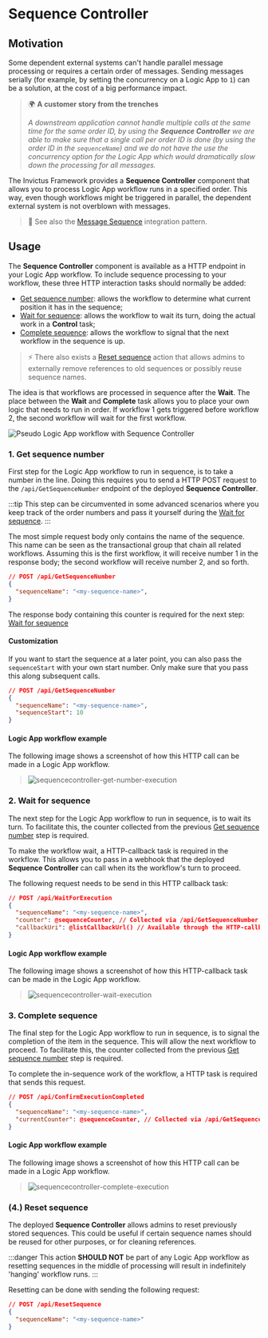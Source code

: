 # Sequence Controller

## Motivation

Some dependent external systems can't handle parallel message processing or requires a certain order of messages. Sending messages serially (for example, by setting the concurrency on a Logic App to `1`) can be a solution, at the cost of a big performance impact.

> 🌍 **A customer story from the trenches**
> 
> *A downstream application cannot handle multiple calls at the same time for the same order ID, by using the **Sequence Controller** we are able to make sure that a single call per order ID is done (by using the order ID in the `sequenceName`) and we do not have the use the concurrency option for the Logic App which would dramatically slow down the processing for all messages.*

The Invictus Framework provides a **Sequence Controller** component that allows you to process Logic App workflow runs in a specified order. This way, even though workflows might be triggered in parallel, the dependent external system is not overblown with messages.

> 🔗 See also the [Message Sequence](https://www.enterpriseintegrationpatterns.com/patterns/messaging/MessageSequence.html) integration pattern.

## Usage

The **Sequence Controller** component is available as a HTTP endpoint in your Logic App workflow. To include sequence processing to your workflow, these three HTTP interaction tasks should normally be added:

* [Get sequence number](#_1-get-sequence-number): allows the workflow to determine what current position it has in the sequence;
* [Wait for sequence](#_2-wait-for-sequence): allows the workflow to wait its turn, doing the actual work in a **Control** task;
* [Complete sequence](#_3-complete-sequence): allows the workflow to signal that the next workflow in the sequence is up.

> ⚡ There also exists a [Reset sequence](#_4-reset-sequence) action that allows admins to externally remove references to old sequences or possibly reuse sequence names.

The idea is that workflows are processed in sequence after the **Wait**. The place between the **Wait** and **Complete** task allows you to place your own logic that needs to run in order. If workflow 1 gets triggered before workflow 2, the second workflow will wait for the first workflow.

![Pseudo Logic App workflow with Sequence Controller](/images/framework/pseudo-logic-app-w-sequence-controller.png)

### 1. Get sequence number

First step for the Logic App workflow to run in sequence, is to take a number in the line. Doing this requires you to send a HTTP POST request to the `/api/GetSequenceNumber` endpoint of the deployed **Sequence Controller**.

:::tip
This step can be circumvented in some advanced scenarios where you keep track of the order numbers and pass it yourself during the [Wait for sequence](#_2-wait-for-sequence).
:::

The most simple request body only contains the name of the sequence. This name can be seen as the transactional group that chain all related workflows. Assuming this is the first workflow, it will receive number 1 in the response body; the second workflow will receive number 2, and so forth.

```json
// POST /api/GetSequenceNumber
{
  "sequenceName": "<my-sequence-name>",
}
```

The response body containing this counter is required for the next step: [Wait for sequence](#_2-wait-for-sequence)

#### Customization

If you want to start the sequence at a later point, you can also pass the `sequenceStart` with your own start number. Only make sure that you pass this along subsequent calls.
```json
// POST /api/GetSequenceNumber
{
  "sequenceName": "<my-sequence-name>",
  "sequenceStart": 10
}
```

#### Logic App workflow example

The following image shows a screenshot of how this HTTP call can be made in a Logic App workflow.

> ![sequencecontroller-get-number-execution](/images/seqcont-getseqnum.jpg)

### 2. Wait for sequence

The next step for the Logic App workflow to run in sequence, is to wait its turn. To facilitate this, the counter collected from the previous [Get sequence number](#_1-get-sequence-number) step is required.

To make the workflow wait, a HTTP-callback task is required in the workflow. This allows you to pass in a webhook that the deployed **Sequence Controller** can call when its the workflow's turn to proceed.

The following request needs to be send in this HTTP callback task:

```json
// POST /api/WaitForExecution
{
  "sequenceName": "<my-sequence-name>",
  "counter": @sequenceCounter, // Collected via /api/GetSequenceNumber.
  "callbackUri": @listCallbackUrl() // Available through the HTTP-callback task.
}
```

#### Logic App workflow example

The following image shows a screenshot of how this HTTP-callback task can be made in the Logic App workflow.

> ![sequencecontroller-wait-execution](/images/seqcont-waitforexec.jpg)

### 3. Complete sequence

The final step for the Logic App workflow to run in sequence, is to signal the completion of the item in the sequence. This will allow the next workflow to proceed. To facilitate this, the counter collected from the previous [Get sequence number](#_1-get-sequence-number) step is required.

To complete the in-sequence work of the workflow, a HTTP task is required that sends this request.

```json
// POST /api/ConfirmExecutionCompleted
{
  "sequenceName": "<my-sequence-name>",
  "currentCounter": @sequenceCounter, // Collected via /api/GetSequenceNumber
}
```

#### Logic App workflow example

The following image shows a screenshot of how this HTTP call can be made in a Logic App workflow.

> ![sequencecontroller-complete-execution](/images/seqcont-compexec.jpg)

### (4.) Reset sequence

The deployed **Sequence Controller** allows admins to reset previously stored sequences. This could be useful if certain sequence names should be reused for other purposes, or for cleaning references.

:::danger
This action **SHOULD NOT** be part of any Logic App workflow as resetting sequences in the middle of processing will result in indefinitely 'hanging' workflow runs.
:::

Resetting can be done with sending the following request:

```json
// POST /api/ResetSequence
{
  "sequenceName": "<my-sequence-name>"
}
```